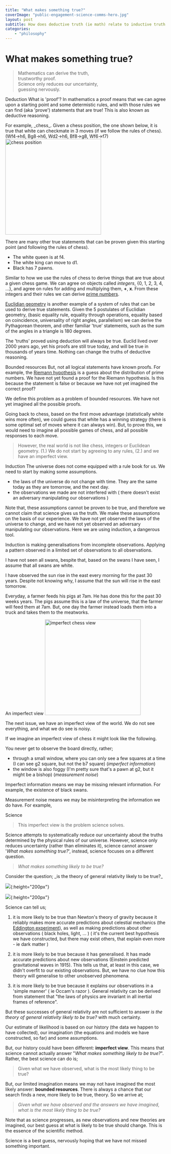 ```yaml
---
title: "What makes something true?"
coverImage: "public-engagement-science-comms-hero.jpg"
layout: post
subtitle: How does deductive truth (ie math) relate to inductive truth (ie science)?
categories:
    - "philosophy"
---
```


# What makes something true?

<!-- a poem pointing out math->truth
science->likely to be true -->

> Mathematics can derive the truth,\
trustworthy proof.\
Science only reduces our uncertainty,\
guessing nervously.

<lside>Deduction</lside>
What is 'proof'? In mathematics a proof means that we can agree upon a starting point and some determistic rules, and with those rules we can find (aka 'prove') statements that are true! This is also known as deductive reasoning.

<div markdown="1" class="code"> 
For example, _chess_.
Given a chess position, the one shown below, it is true that white can checkmate in 3 moves (if we follow the rules of chess). (Wf4->h6, Bg8->h6, Wd2->h6, Bf8->g8, Wf6->f7)

<img src="{{site.baseurl}}/assets/what-makes-something-true/image.png" alt="chess position" style="height: 300px;"/>

There are many other true statements that can be proven given this starting point (and following the rules of chess).

- The white queen is at f4.
- The white king can move to d1.
- Black has 7 pawns.

Similar to how we use the rules of chess to derive things that are true about a given chess game. 
We can agree on objects called _integers_, {0, 1, 2, 3, 4, ...}, and agree on rules for adding and multiplying them, **+**, **x**. From these integers and their rules we can derive [prime numbers](https://en.wikipedia.org/wiki/Prime_number).

[Euclidian geometry](https://en.wikipedia.org/wiki/Euclidean_geometry) is another example of a system of rules that can be used to derive true statements. 
Given the 5 postulates of Euclidian geometry, (basic equality rule, equality through operations, equality based on coincidence, universality of right angles, parallelism) we can derive the Pythagorean theorem, and other familiar 'true' statements, such as the sum of the angles in a triangle is 180 degrees.
</div>

The 'truths' proved using deduction will always be true. Euclid lived over 2000 years ago, yet his proofs are still true today, and will be true in thousands of years time. Nothing can change the truths of deductive reasoning.

<lside>Bounded resources</lside>
But, not all logical statements have known proofs. For example, the [Riemann hypothesis](https://en.wikipedia.org/wiki/Riemann_hypothesis) is a guess about the distribution of prime numbers. 
We have not yet found a proof for the Riemann hypothesis. Is this because the statement is false or because we have not yet imagined the correct proof?

We define this problem as a problem of bounded resources. We have not yet imagined all the possible proofs.

Going back to chess, based on the first move advantage (statistically white wins more often), we could guess that white has a winning strategy (there is some optimal set of moves where it can always win). But, to prove this, we would need to imagine all possible games of chess, and all possible responses to each move.

> However, the real world is not like chess, integers or Euclidean geometry.
(1.) We do not start by agreeing to any rules, (2.) and we have an imperfect view.

<lside>Induction</lside>
The universe does not come equipped with a rule book for us.
We need to start by making some assumptions.

- the laws of the universe do not change with time. They are the same today as they are tomorrow, and the next day.
- the observations we made are not interfered with ( there doesn't exist an adversary manipulating our observations )

Note that, these assumptions cannot be proven to be true, and therefore we cannot claim that science gives us the truth.
We make these assumptions on the basis of our experience. We have not yet observed the laws of the universe to change, and we have not yet observed an adversary manipulating our observations. Here we are using induction, a dangerous tool.

Induction is making generalisations from incomplete observations. Applying a pattern observed in a limited set of observations to all observations.
<div markdown="1" class="code">
I have not seen all swans, bespite that, based on the swans I have seen, I assume that all swans are white.

I have observed the sun rise in the east every morning for the past 30 years. Despite not knowing why, I assume that the sun will rise in the east tomorrow.

Everyday, a farmer feeds his pigs at 7am. He has done this for the past 30 weeks years. The pigs assume this is a law of the universe, that the farmer will feed them at 7am. But, one day the farmer instead loads them into a truck and takes them to the meatworks.
</div>

<lside>An imperfect view</lside>
<img src="{{site.baseurl}}/assets/what-makes-something-true/chess-window.png" alt="imperfect chess view" style="height: 300px;"/>

The next issue, we have an imperfect view of the world. We do not see everything, and what we do see is noisy.

If we imagine an imperfect view of chess it might look like the following.

You never get to observe the board directly, rather;

- through a small window, where you can only see a few squares at a time (I can see g2 square, but not the b7 square) (_imperfect information_)
- the window is also foggy (I'm pretty sure that's a pawn at g2, but it might be a bishop)  (_measurement noise_)

<!-- how do these cause issues? -->
Imperfect information means we may be missing relevant information.
For example, the existence of black swans.

Measurement noise means we may be misinterpreting the information we do have. For example, 
<!-- Maybe you have discovered life on the moon, or maybe there is a life-like smudge on your telesope. You are uncertain. -->

<lside>Science</lside>
> This imperfect view is the problem science solves. 

Science attempts to systematically reduce our uncertainty about the truths determined by the physical rules of our universe. However, science only reduces uncertainty (rather than eliminates it), science cannot answer '_What makes something true?_', instead, science focuses on a different question.

> _What makes something likely to be true?_



<div markdown="1" class="code">
Consider the question; _is the theory of general relativity likely to be true?_

![]({{site.baseurl}}/assets/what-makes-something-true/einstein-s-theory-of-relativity.jpg){:height="200px"}

![]({{site.baseurl}}/assets/what-makes-something-true/189-1896015_law-of-gravity-equation.png){:height="200px"}

Science can tell us;

1. it is more likely to be true than Newton's theory of gravity because it reliably makes more accurate predictions about celestial mechanics (the [Eddington experiment](https://en.wikipedia.org/wiki/Eddington_experiment)), as well as making predictions about other observations ( black holes, light, ... ) ( it's the current best hypothesis we have constructed, but there may exist others, that explain even more - ie dark matter )

2. it is more likely to be true because it has generalised. It has made accurate predictions about new observations (Einstein predicted gravitational waves in 1915). This tells us that, at least in this case, we didn't overfit to our existing observations. But, we have no clue how this theory will generalise to other unobserved phenomena.

3. it is more likely to be true because it explains our observations in a 'simple manner' ( ie Occam's razor ). General relativity can be derived from statement that "the laws of physics are invariant in all inertial frames of reference".

But these successes of general relativity are not sufficient to answer _is the theory of general relativity likely to be true?_ with much certainty.

</div>

Our estimate of likelihood is based on our history (the data we happen to have collected), our imagination (the equations and models we have constructed, so far) and some assumptions.

But, our history could have been different: __imperfect view__.
This means that science cannot actually answer "_What makes something likely to be true?_". Rather, the best science can do is;

> Given what we have observed, what is the most likely thing to be true?

<!-- (and how hard have we tried to find new data?) -->

But, our limited imagination means we may not have imagined the most likely answer: __bounded resources__. There is always a chance that our search finds a new, more likely to be true, theory. So we arrive at;

> _Given what we have observed and the answers we have imagined, what is the most likely thing to be true?_

Note that as science progresses, as new observations and new theories are imagined, our best guess at what is likely to be true should change.
This is the essence of the scientific method.

Science is a best guess, nervously hoping that we have not missed something important.